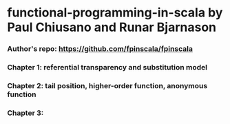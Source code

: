 # functional-programming-in-scala by Paul Chiusano and Runar Bjarnason

### Author's repo: https://github.com/fpinscala/fpinscala

### Chapter 1: referential transparency and substitution model

### Chapter 2: tail position, higher-order function, anonymous function

### Chapter 3: 